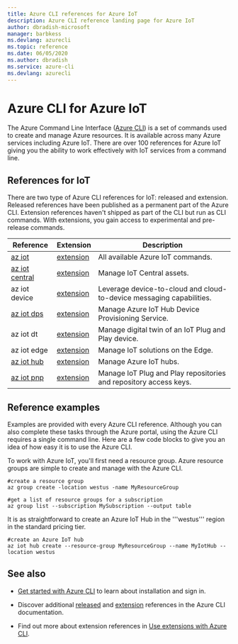 ```yaml
---
title: Azure CLI references for Azure IoT
description: Azure CLI reference landing page for Azure IoT
author: dbradish-microsoft
manager: barbkess
ms.devlang: azurecli
ms.topic: reference
ms.date: 06/05/2020
ms.author: dbradish
ms.service: azure-cli
ms.devlang: azurecli
---
```


# Azure CLI for Azure IoT

The Azure Command Line Interface ([Azure CLI](/cli/azure/what-is-azure-cli)) is a set of commands used to create and manage Azure resources.  It is available across many Azure services including Azure IoT.  There are over 100 references for Azure IoT giving you the ability to work effectively with IoT services from a command line.

## References for IoT

There are two type of Azure CLI references for IoT: released and extension.  Released references have been published as a permanent part of the Azure CLI.  Extension references haven't shipped as part of the CLI but run as CLI commands. With extensions, you gain access to experimental and pre-release commands.

| Reference | Extension | Description
|-|-|-|
| [az iot](/cli/azure/iot) | [extension](/cli/azure/ext/azure-iot/iot)  | All available Azure IoT commands.
| [az iot central](/cli/azure/iot/central) | [extension](/cli/azure/ext/azure-cli-iot-ext/iot/central) | Manage IoT Central assets.
| az iot device | [extension](/cli/azure/ext/azure-cli-iot-ext/iot/device) | Leverage device-to-cloud and cloud-to-device messaging capabilities.
| [az iot dps](/en-us/cli/azure/iot/dps) | [extension](/cli/azure/ext/azure-iot/iot/dps) | Manage Azure IoT Hub Device Provisioning Service.
| az iot dt | [extension](/cli/azure/ext/azure-cli-iot-ext/iot/dt) | Manage digital twin of an IoT Plug and Play device.
| az iot edge | [extension](/cli/azure/ext/azure-iot/iot/edge) | Manage IoT solutions on the Edge.
| [az iot hub](/cli/azure/iot/hub) | [extension](/cli/azure/ext/azure-cli-iot-ext/iot/hub) | Manage Azure IoT hubs.
| [az iot pnp](/cli/azure/iot/pnp) | [extension](/cli/azure/ext/azure-iot/iot/pnp) | Manage IoT Plug and Play repositories and repository access keys.

## Reference examples

Examples are provided with every Azure CLI reference. Although you can also complete these tasks through the Azure portal, using the Azure CLI requires a single command line.  Here are a few code blocks to give you an idea of how easy it is to use the Azure CLI.

To work with Azure IoT, you'll first need a resource group.  Azure resource groups are simple to create and manage with the Azure CLI.  

```azurecli
#create a resource group
az group create -location westus -name MyResourceGroup
```

```azurecli
#get a list of resource groups for a subscription
az group list --subscription MySubscription --output table
```

It is as straightforward to create an Azure IoT Hub in the '''westus''' region in the standard pricing tier.

```azurecli
#create an Azure IoT hub
az iot hub create --resource-group MyResourceGroup --name MyIotHub --location westus
```

## See also

* [Get started with Azure CLI](/cli/azure/get-started-with-azure-cli) to learn about installation and sign in.

* Discover additional [released](/cli/azure/reference-index) and [extension](/cli/azure/azure-cli-extensions-list) references in the Azure CLI documentation.

* Find out more about extension references in [Use extensions with Azure CLI](/cli/azure/azure-cli-extensions-overview).

